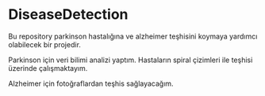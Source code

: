 # DiseaseDetection

Bu repository parkinson hastalığına ve alzheimer teşhisini koymaya yardımcı olabilecek bir projedir.

Parkinson için veri bilimi analizi yaptım. Hastaların spiral çizimleri ile teşhisi üzerinde çalışmaktayım.

Alzheimer için fotoğraflardan teşhis sağlayacağım.
